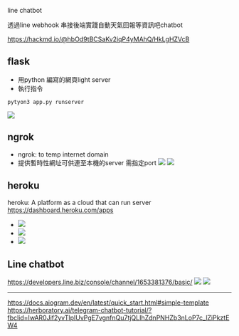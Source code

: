 line chatbot

透過line webhook 串接後端實踐自動天氣回報等資訊吧chatbot

https://hackmd.io/@hbOd9tBCSaKv2iqP4yMAhQ/HkLgHZVcB
## flask
* 用python 編寫的網頁light server
* 執行指令
```
pytyon3 app.py runserver
```
![](https://i.imgur.com/BQPjQP8.png)


## ngrok
* ngrok: to temp internet domain
* 提供暫時性網址可供連至本機的server  需指定port
![](https://i.imgur.com/L6yERnD.png)
![](https://i.imgur.com/h2jwFLY.png)

## heroku
heroku: A platform as a cloud that can run server
https://dashboard.heroku.com/apps
* ![](https://i.imgur.com/FjaM7r9.png)
* ![](https://i.imgur.com/VwBHVeA.png)
* ![](https://i.imgur.com/zkWUpvh.png)

## Line chatbot
https://developers.line.biz/console/channel/1653381376/basic/
![](https://i.imgur.com/gbigrQp.png)
![](https://i.imgur.com/pAkBp26.png)




---
https://docs.aiogram.dev/en/latest/quick_start.html#simple-template
https://herboratory.ai/telegram-chatbot-tutorial/?fbclid=IwAR0Jif2yvTlpIUvPgE7vgnfnQu7tjQLIhZdnPNHZb3nLoP7c_lZiPkztEW4
